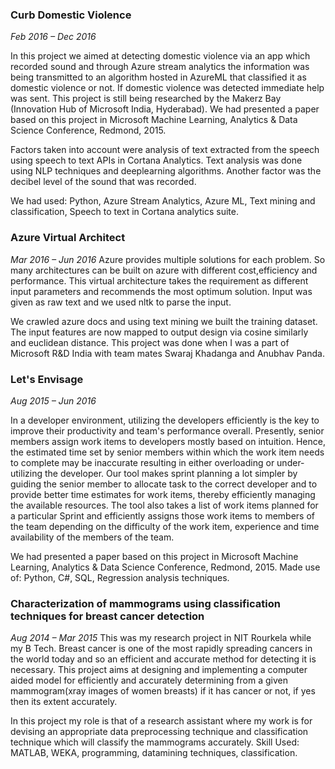 ### Curb Domestic Violence
*Feb 2016 – Dec 2016*

In this project we aimed at detecting domestic violence via an app which recorded sound and through Azure stream analytics the information was being transmitted to an algorithm hosted in AzureML that classified it as domestic violence or not. If domestic violence was detected immediate help was sent. This project is still being researched by the Makerz Bay (Innovation Hub of Microsoft India, Hyderabad).
  We had presented a paper based on this project in  Microsoft Machine Learning, Analytics & Data Science Conference, Redmond, 2015.
  
  Factors taken into account were analysis of text extracted from the speech using speech to text APIs in Cortana Analytics. Text analysis was done using NLP techniques and deeplearning algorithms. 
  Another factor was the decibel level of the sound that was recorded.

We had used: Python, Azure Stream Analytics, Azure ML, Text mining and classification, Speech to text in Cortana analytics suite.

### Azure Virtual Architect
*Mar 2016 – Jun 2016*
Azure provides multiple solutions for each problem. So many architectures can be built on azure with different cost,efficiency and performance. This virtual architecture takes the requirement as different input parameters and recommends the most optimum solution. Input was given as raw text and we used nltk to parse the input. 

   We crawled azure docs and using text mining we built the training dataset. The input features are now mapped to output design via cosine similarly and euclidean distance. This project was done when I was a part of Microsoft R&D India with team mates Swaraj Khadanga and Anubhav Panda.
   
### Let's Envisage
*Aug 2015 – Jun 2016*

In a developer environment, utilizing the developers efficiently is the key to improve their productivity and team's performance overall. Presently, senior members assign work items to developers mostly based on intuition. Hence, the estimated time set by senior members within which the work item needs to complete may be inaccurate resulting in either overloading or under-utilizing the developer. Our tool makes sprint planning a lot simpler by guiding the senior member to allocate task to the correct developer and to provide better time estimates for work items, thereby efficiently managing the available resources. The tool also takes a list of work items planned for a particular Sprint and efficiently assigns those work items to members of the team depending on the difficulty of the work item, experience and time availability of the members of the team.

  We had presented a paper based on this project in  Microsoft Machine Learning, Analytics & Data Science Conference, Redmond, 2015. 
Made use of: Python, C#, SQL, Regression analysis techniques.

### Characterization of mammograms using classification techniques for breast cancer detection
*Aug 2014 – Mar 2015*
This was my research project in NIT Rourkela while my B Tech. Breast cancer is one of the most rapidly spreading cancers in the world today and so an efficient and accurate method for detecting it is necessary. This project aims at designing and implementing a computer aided model for efficiently and accurately determining from a given mammogram(xray images of women breasts) if it has cancer or not, if yes then its extent accurately.

   In this project my role is that of a research assistant where my work is for devising an appropriate data preprocessing technique and classification technique which will classify the mammograms accurately.
Skill Used: MATLAB, WEKA, programming, datamining techniques, classification.
